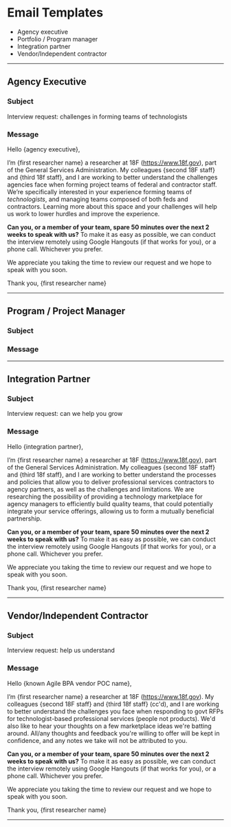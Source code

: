 # Email Templates
* Agency executive
* Portfolio / Program manager
* Integration partner
* Vendor/Independent contractor

---

## Agency Executive

### Subject

Interview request: challenges in forming teams of technologists

### Message

Hello {agency executive},

I’m {first researcher name} a researcher at 18F (https://www.18f.gov), part of the General Services Administration. My colleagues {second 18F staff} and {third 18f staff}, and I are working to better understand the challenges agencies face when forming project teams of federal and contractor staff. We’re specifically interested in your experience forming teams of _technologists_, and managing teams composed of both feds and contractors. Learning more about this space and your challenges will help us work to lower hurdles and improve the experience.

**Can you, or a member of your team, spare 50 minutes over the next 2 weeks to speak with us?** To make it as easy as possible, we can conduct the interview remotely using Google Hangouts (if that works for you), or a phone call. Whichever you prefer.

We appreciate you taking the time to review our request and we hope to speak with you soon.

Thank you,
{first researcher name}

---

## Program / Project Manager

### Subject

### Message

---

## Integration Partner

### Subject

Interview request: can we help you grow

### Message

Hello {integration partner},

I’m {first researcher name} a researcher at 18F (https://www.18f.gov), part of the General Services Administration.  My colleagues {second 18F staff} and {third 18f staff}, and I are working to better understand the processes and policies that allow you to deliver professional services contractors to agency partners, as well as the challenges and limitations.  We are researching the possibility of providing a technology marketplace for agency managers to efficiently build quality teams, that could potentially integrate your service offerings, allowing us to form a mutually beneficial partnership.

**Can you, or a member of your team, spare 50 minutes over the next 2 weeks to speak with us?** To make it as easy as possible, we can conduct the interview remotely using Google Hangouts (if that works for you), or a phone call.  Whichever you prefer.

We appreciate you taking the time to review our request and we hope to speak with you soon.

Thank you,
{first researcher name}

---

## Vendor/Independent Contractor

### Subject

Interview request: help us understand

### Message
Hello {known Agile BPA vendor POC name},

I’m {first researcher name} a researcher at 18F (https://www.18f.gov). My colleagues {second 18F staff} and {third 18f staff} (cc'd), and I are working to better understand the challenges you face when responding to govt RFPs for technologist-based professional services (people not products). We'd also like to hear your thoughts on a few marketplace ideas we're batting around. All/any thoughts and feedback you're willing to offer will be kept in confidence, and any notes we take will not be attributed to you.

**Can you, or a member of your team, spare 50 minutes over the next 2 weeks to speak with us?** To make it as easy as possible, we can conduct the interview remotely using Google Hangouts (if that works for you), or a phone call. Whichever you prefer.

We appreciate you taking the time to review our request and we hope to speak with you soon.

Thank you,
{first researcher name}

---


